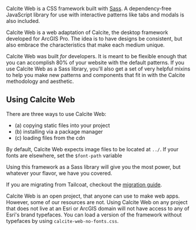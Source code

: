 Calcite Web is a CSS framework built with [Sass](http://sass-lang.com/). A dependency-free JavaScript library for use with interactive patterns like tabs and modals is also included.

Calcite Web is a web adaptation of Calcite, the desktop framework developed for ArcGIS Pro. The idea is to have designs be consistent, but also embrace the characteristics that make each medium unique.

Calcite Web was built *for* developers. It is meant to be flexible enough that you can accomplish 80% of your website with the default patterns. If you use Calcite Web as a Sass library, you'll also get a set of very helpful mixins to help you make new patterns and components that fit in with the Calcite methodology and aesthetic.

## Using Calcite Web

There are three ways to use Calcite Web:

- (a) copying static files into your project
- (b) installing via a package manager
- (c) loading files from the cdn

By default, Calcite Web expects image files to be located at `../`. If your fonts are elsewhere, set the `$font-path` variable

Using this framework as a Sass library will give you the most power, but whatever your flavor, we have you covered.

If you are migrating from Tailcoat, checkout the [migration guide]({{relativePath}}guides/migration-guide/).

Calcite Web is an open project, that anyone can use to make web apps. However, some of our resources are not. Using Calcite Web on any project that does not live at an Esri or ArcGIS domain will not have access to any of Esri's brand typefaces. You can load a version of the framework without typefaces by using `calcite-web-no-fonts.css`.
